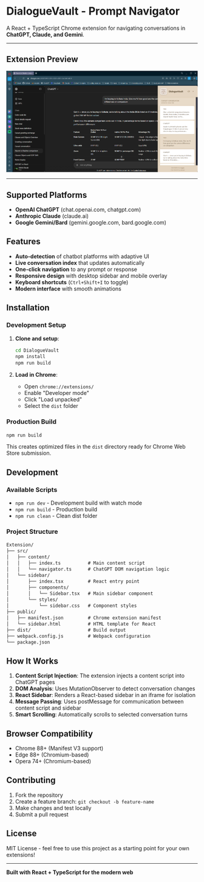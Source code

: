 # DialogueVault - Prompt Navigator  

A React + TypeScript Chrome extension for navigating conversations in **ChatGPT, Claude, and Gemini**.

---

## Extension Preview

![DialogueVault Preview](public/Screenshot%202025-08-15%20184916.png)

---


## Supported Platforms

- **OpenAI ChatGPT** (chat.openai.com, chatgpt.com)
- **Anthropic Claude** (claude.ai)
- **Google Gemini/Bard** (gemini.google.com, bard.google.com)

## Features

- **Auto-detection** of chatbot platforms with adaptive UI
- **Live conversation index** that updates automatically
- **One-click navigation** to any prompt or response
- **Responsive design** with desktop sidebar and mobile overlay
- **Keyboard shortcuts** (`Ctrl+Shift+I` to toggle)
- **Modern interface** with smooth animations

## Installation

### Development Setup

1. **Clone and setup**:
   ```bash
   cd DialogueVault
   npm install
   npm run build
   ```

2. **Load in Chrome**:
   - Open `chrome://extensions/`
   - Enable "Developer mode"
   - Click "Load unpacked"
   - Select the `dist` folder

### Production Build

```bash
npm run build
```

This creates optimized files in the `dist` directory ready for Chrome Web Store submission.

## Development

### Available Scripts

- `npm run dev` - Development build with watch mode
- `npm run build` - Production build
- `npm run clean` - Clean dist folder

### Project Structure

```
Extension/
├── src/
│   ├── content/
│   │   ├── index.ts          # Main content script
│   │   └── navigator.ts      # ChatGPT DOM navigation logic
│   └── sidebar/
│       ├── index.tsx         # React entry point
│       ├── components/
│       │   └── Sidebar.tsx   # Main sidebar component
│       └── styles/
│           └── sidebar.css   # Component styles
├── public/
│   ├── manifest.json         # Chrome extension manifest
│   └── sidebar.html          # HTML template for React
├── dist/                     # Build output
├── webpack.config.js         # Webpack configuration
└── package.json
```

## How It Works

1. **Content Script Injection**: The extension injects a content script into ChatGPT pages
2. **DOM Analysis**: Uses MutationObserver to detect conversation changes
3. **React Sidebar**: Renders a React-based sidebar in an iframe for isolation
4. **Message Passing**: Uses postMessage for communication between content script and sidebar
5. **Smart Scrolling**: Automatically scrolls to selected conversation turns

## Browser Compatibility

- Chrome 88+ (Manifest V3 support)
- Edge 88+ (Chromium-based)
- Opera 74+ (Chromium-based)

## Contributing

1. Fork the repository
2. Create a feature branch: `git checkout -b feature-name`
3. Make changes and test locally
4. Submit a pull request

## License

MIT License - feel free to use this project as a starting point for your own extensions!

---

**Built with React + TypeScript for the modern web**
